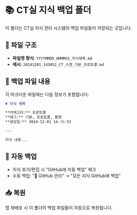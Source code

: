 # 📚 CT실 지식 백업 폴더

이 폴더는 CT실 지식 관리 시스템의 백업 파일들이 저장되는 곳입니다.

## 📁 파일 구조

- **파일명 형식**: `YYYYMMDD_HHMMSS_지식제목.md`
- **예시**: `20241201_143052_CT_스캔_기본_프로토콜.md`

## 📝 백업 파일 내용

각 마크다운 파일에는 다음 정보가 포함됩니다:

```markdown
# 지식 제목

**카테고리:** 프로토콜
**태그:** 기본, 프로토콜, 촬영
**생성일:** 2024-12-01 14:30:52

---

지식 내용...
```

## 🔄 자동 백업

- 지식 추가/편집 시 "GitHub에 자동 백업" 체크
- 수동 백업: "🔄 GitHub 관리" → "모든 지식 GitHub에 백업"

## 📥 복원

앱 재배포 시 이 폴더의 백업 파일들이 자동으로 복원됩니다.

